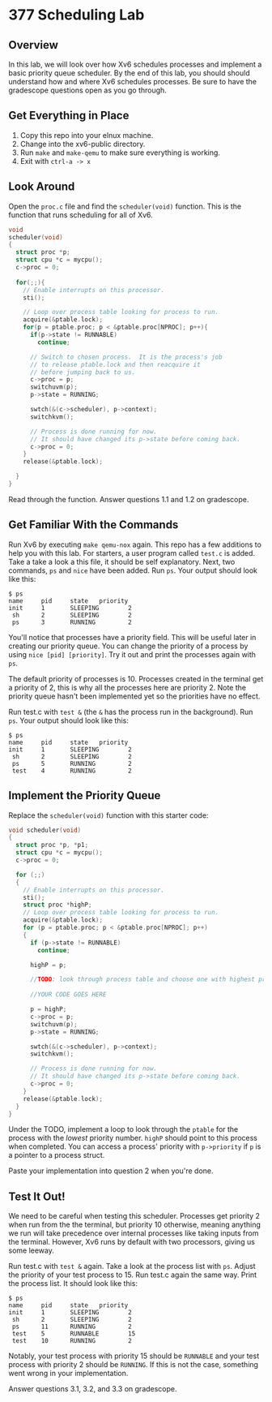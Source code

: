 
# 377 Scheduling Lab

## Overview

In this lab, we will look over how Xv6 schedules processes and implement a basic priority queue scheduler. By the end of this lab, you should should
understand how and where Xv6 schedules processes. Be sure to have the gradescope questions open as you go through.

## Get Everything in Place

1. Copy this repo into your elnux machine. 
2. Change into the xv6-public directory. 
3. Run `make` and `make-qemu` to make sure everything is working.
4. Exit with `ctrl-a -> x`

## Look Around

Open the `proc.c` file and find the `scheduler(void)` function. This is the function that runs scheduling for all of Xv6.

```c
void
scheduler(void)
{
  struct proc *p;
  struct cpu *c = mycpu();
  c->proc = 0;
  
  for(;;){
    // Enable interrupts on this processor.
    sti();

    // Loop over process table looking for process to run.
    acquire(&ptable.lock);
    for(p = ptable.proc; p < &ptable.proc[NPROC]; p++){
      if(p->state != RUNNABLE)
        continue;

      // Switch to chosen process.  It is the process's job
      // to release ptable.lock and then reacquire it
      // before jumping back to us.
      c->proc = p;
      switchuvm(p);
      p->state = RUNNING;

      swtch(&(c->scheduler), p->context);
      switchkvm();

      // Process is done running for now.
      // It should have changed its p->state before coming back.
      c->proc = 0;
    }
    release(&ptable.lock);

  }
}
```

Read through the function. Answer questions 1.1 and 1.2 on gradescope.

## Get Familiar With the Commands

Run Xv6 by executing `make qemu-nox` again. This repo has a few additions to help you with this lab. For starters, a user program called `test.c` is added. Take a
take a look a this file, it should be self explanatory. Next, two commands, `ps` and `nice` have been added. Run `ps`. Your output should look like this:

```
$ ps
name     pid     state   priority 
init     1       SLEEPING        2 
 sh      2       SLEEPING        2 
 ps      3       RUNNING         2 
```

You'll notice that processes have a priority field. This will be useful later in creating our priority queue. You can change the priority of a process by using
`nice [pid] [priority]`. Try it out and print the processes again with `ps`. 

The default priority of processes is 10. Processes created in the terminal get a priority of 2, this is why all the processes here are priority 2. Note the priority queue hasn't been implemented yet so the priorities have no effect.

Run test.c with `test &` (the `&` has the process run in the background). Run `ps`. Your output should look like this:

```
$ ps
name     pid     state   priority 
init     1       SLEEPING        2 
 sh      2       SLEEPING        2 
 ps      5       RUNNING         2 
 test    4       RUNNING         2 
```

## Implement the Priority Queue

Replace the `scheduler(void)` function with this starter code:

```c
void scheduler(void)
{
  struct proc *p, *p1;
  struct cpu *c = mycpu();
  c->proc = 0;

  for (;;)
  {
    // Enable interrupts on this processor.
    sti();
    struct proc *highP;
    // Loop over process table looking for process to run.
    acquire(&ptable.lock);
    for (p = ptable.proc; p < &ptable.proc[NPROC]; p++)
    {
      if (p->state != RUNNABLE)
        continue;

      highP = p;

      //TODO: look through process table and choose one with highest priority
    
      //YOUR CODE GOES HERE

      p = highP;
      c->proc = p;
      switchuvm(p);
      p->state = RUNNING;

      swtch(&(c->scheduler), p->context);
      switchkvm();

      // Process is done running for now.
      // It should have changed its p->state before coming back.
      c->proc = 0;
    }
    release(&ptable.lock);
  }
}
```

Under the TODO, implement a loop to look through the `ptable` for the process with the *lowest* priority number. `highP` should point to this process when completed. You can access a process' priority with `p->priority` if `p` is a pointer to a process struct.

Paste your implementation into question 2 when you're done.

## Test It Out!

We need to be careful when testing this scheduler. Processes get priority 2 when run from the the terminal, but priority 10 otherwise, meaning anything we run will take precedence over internal processes like taking inputs from the terminal. However, Xv6 runs by default with two processors, giving us some leeway.

Run test.c with `test &` again. Take a look at the process list with `ps`. Adjust the priority of your test process to 15. Run test.c again the same way. Print the process list. It should look like this:

```
$ ps
name     pid     state   priority 
init     1       SLEEPING        2 
 sh      2       SLEEPING        2 
 ps      11      RUNNING         2 
 test    5       RUNNABLE        15 
 test    10      RUNNING         2 
 ```

Notably, your test process with priority 15 should be `RUNNABLE` and your test process with priority 2 should be `RUNNING`. If this is not the case, something went wrong in your implementation.

Answer questions 3.1, 3.2, and 3.3 on gradescope.
